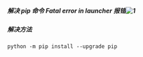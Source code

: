 ##### 解决 pip 命令 Fatal error in launcher 报错![1](E:\project\vue-blog-ts\src\assets\note\py\imgs\1.png)

##### 解决方法

`python -m pip install --upgrade pip`

